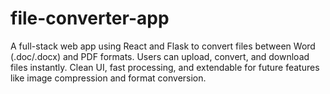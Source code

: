 # file-converter-app
A full-stack web app using React and Flask to convert files between Word (.doc/.docx) and PDF formats. Users can upload, convert, and download files instantly. Clean UI, fast processing, and extendable for future features like image compression and format conversion.

